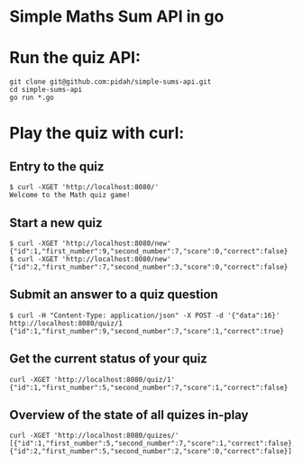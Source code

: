 # Simple Maths Sum API in go

# Run the quiz API:
```
git clone git@github.com:pidah/simple-sums-api.git
cd simple-sums-api
go run *.go
```
# Play the quiz with curl:

## Entry to the quiz
```
$ curl -XGET 'http://localhost:8080/'
Welcome to the Math quiz game!
```
## Start a new quiz
```
$ curl -XGET 'http://localhost:8080/new'
{"id":1,"first_number":9,"second_number":7,"score":0,"correct":false}
$ curl -XGET 'http://localhost:8080/new'
{"id":2,"first_number":7,"second_number":3,"score":0,"correct":false}
```
## Submit an answer to a quiz question
```
$ curl -H "Content-Type: application/json" -X POST -d '{"data":16}' http://localhost:8080/quiz/1
{"id":1,"first_number":9,"second_number":7,"score":1,"correct":true}
```
## Get the current status of your quiz
```
curl -XGET 'http://localhost:8080/quiz/1'
{"id":1,"first_number":5,"second_number":7,"score":1,"correct":false}
```
## Overview of the state of all quizes in-play
```
curl -XGET 'http://localhost:8080/quizes/'
[{"id":1,"first_number":5,"second_number":7,"score":1,"correct":false},{"id":2,"first_number":5,"second_number":2,"score":0,"correct":false}]
```
